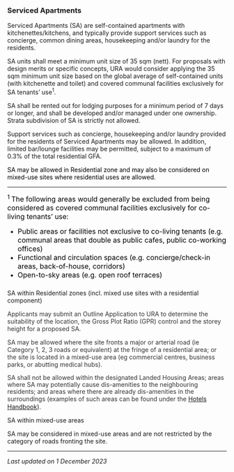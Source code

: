 ### Serviced Apartments

Serviced Apartments (SA) are self-contained apartments with
kitchenettes/kitchens, and typically provide support services such as
concierge, common dining areas, housekeeping and/or laundry for the
residents.

SA units shall meet a minimum unit size of 35 sqm (nett). For proposals
with design merits or specific concepts, URA would consider applying the
35 sqm minimum unit size based on the global average of self-contained
units (with kitchenette and toilet) and covered communal facilities
exclusively for SA tenants’ use<sup>1</sup>.

SA shall be rented out for lodging purposes for a minimum period of 7
days or longer, and shall be developed and/or managed under one
ownership. Strata subdivision of SA is strictly not allowed.

Support services such as concierge, housekeeping and/or laundry provided
for the residents of Serviced Apartments may be allowed. In addition,
limited bar/lounge facilities may be permitted, subject to a maximum of
0.3% of the total residential GFA.

<span style="color: black;">SA may be allowed in Residential zone and
may also be considered on mixed-use sites where residential uses are
allowed.</span>

------------------------------------------------------------------------

<span style="font-size: 16px;"><sup><span style="color: black;">1 </span></sup><span style="background-color: white; text-align: justify; color: black;">The
following areas would generally be excluded from being considered as
covered communal facilities exclusively for co-living tenants’
use:</span></span>

-   <span style="font-size: 16px; color: black;">Public areas or
    facilities not exclusive to co-living tenants (e.g. communal areas
    that double as public cafes, public co-working offices)</span>
-   <span style="font-size: 16px; color: black;">Functional and
    circulation spaces (e.g. concierge/check-in areas, back-of-house,
    corridors)</span>
-   <span style="font-size: 16px; color: black;">Open-to-sky areas (e.g.
    open roof terraces)</span>

### 

<a href="#Within-Residential" class="collapsible collapsed"
data-toggle="collapse"></a>

SA within Residential zones (incl. mixed use sites with a residential
component)

<span style="color: #333333;">Applicants may submit an Outline
Application to URA to determine the suitability of the location, the
Gross Plot Ratio (GPR) control and the storey height for a proposed
SA.</span>

<span style="color: #333333;">SA may be allowed where the site fronts a
major or arterial road (ie Category 1, 2, 3 roads or equivalent) at the
fringe of a residential area; or the site is located in a mixed-use area
(eg commercial centres, business parks, or abutting medical
hubs).</span>

<span style="color: #333333; line-height: 115%;">SA shall not be allowed
within the designated Landed Housing Areas; areas where SA may
potentially cause dis-amenities to the neighbouring residents; and areas
where there are already dis-amenities in the surroundings (examples of
such areas can be found under the </span><a
href="https://www.ura.gov.sg/Corporate/Guidelines/Development-Control/Non-Residential/Hotel"
target="_blank">Hotels Handbook</a>).

<a href="#Within-Mixed-Use" class="collapsible collapsed"
data-toggle="collapse"></a>

SA within mixed-use areas

SA may be considered in mixed-use areas and are not restricted by the
category of roads fronting the site. 

------------------------------------------------------------------------

*Last updated on 1 December 2023*

